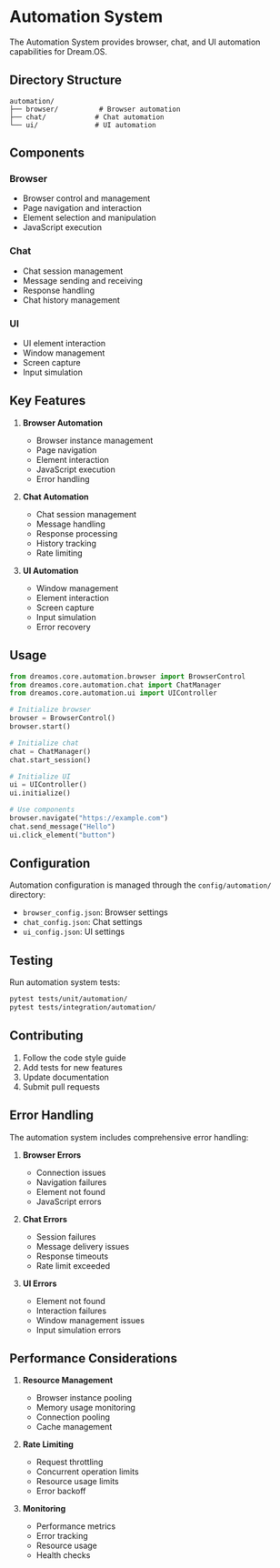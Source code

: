 # Automation System

The Automation System provides browser, chat, and UI automation capabilities for Dream.OS.

## Directory Structure

```
automation/
├── browser/          # Browser automation
├── chat/            # Chat automation
└── ui/              # UI automation
```

## Components

### Browser
- Browser control and management
- Page navigation and interaction
- Element selection and manipulation
- JavaScript execution

### Chat
- Chat session management
- Message sending and receiving
- Response handling
- Chat history management

### UI
- UI element interaction
- Window management
- Screen capture
- Input simulation

## Key Features

1. **Browser Automation**
   - Browser instance management
   - Page navigation
   - Element interaction
   - JavaScript execution
   - Error handling

2. **Chat Automation**
   - Chat session management
   - Message handling
   - Response processing
   - History tracking
   - Rate limiting

3. **UI Automation**
   - Window management
   - Element interaction
   - Screen capture
   - Input simulation
   - Error recovery

## Usage

```python
from dreamos.core.automation.browser import BrowserControl
from dreamos.core.automation.chat import ChatManager
from dreamos.core.automation.ui import UIController

# Initialize browser
browser = BrowserControl()
browser.start()

# Initialize chat
chat = ChatManager()
chat.start_session()

# Initialize UI
ui = UIController()
ui.initialize()

# Use components
browser.navigate("https://example.com")
chat.send_message("Hello")
ui.click_element("button")
```

## Configuration

Automation configuration is managed through the `config/automation/` directory:

- `browser_config.json`: Browser settings
- `chat_config.json`: Chat settings
- `ui_config.json`: UI settings

## Testing

Run automation system tests:

```bash
pytest tests/unit/automation/
pytest tests/integration/automation/
```

## Contributing

1. Follow the code style guide
2. Add tests for new features
3. Update documentation
4. Submit pull requests

## Error Handling

The automation system includes comprehensive error handling:

1. **Browser Errors**
   - Connection issues
   - Navigation failures
   - Element not found
   - JavaScript errors

2. **Chat Errors**
   - Session failures
   - Message delivery issues
   - Response timeouts
   - Rate limit exceeded

3. **UI Errors**
   - Element not found
   - Interaction failures
   - Window management issues
   - Input simulation errors

## Performance Considerations

1. **Resource Management**
   - Browser instance pooling
   - Memory usage monitoring
   - Connection pooling
   - Cache management

2. **Rate Limiting**
   - Request throttling
   - Concurrent operation limits
   - Resource usage limits
   - Error backoff

3. **Monitoring**
   - Performance metrics
   - Error tracking
   - Resource usage
   - Health checks 
